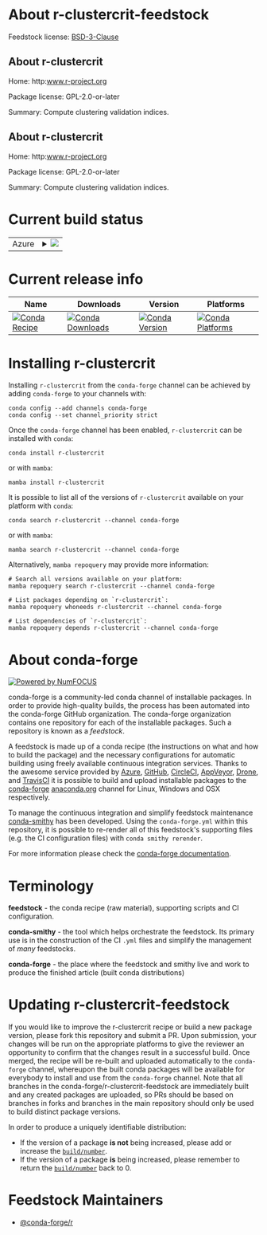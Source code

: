 About r-clustercrit-feedstock
=============================

Feedstock license: [BSD-3-Clause](https://github.com/conda-forge/r-clustercrit-feedstock/blob/main/LICENSE.txt)


About r-clustercrit
-------------------

Home: http:www.r-project.org

Package license: GPL-2.0-or-later

Summary: Compute clustering validation indices.

About r-clustercrit
-------------------

Home: http:www.r-project.org

Package license: GPL-2.0-or-later

Summary: Compute clustering validation indices.

Current build status
====================


<table>
    
  <tr>
    <td>Azure</td>
    <td>
      <details>
        <summary>
          <a href="https://dev.azure.com/conda-forge/feedstock-builds/_build/latest?definitionId=2526&branchName=main">
            <img src="https://dev.azure.com/conda-forge/feedstock-builds/_apis/build/status/r-clustercrit-feedstock?branchName=main">
          </a>
        </summary>
        <table>
          <thead><tr><th>Variant</th><th>Status</th></tr></thead>
          <tbody><tr>
              <td>linux_64_r_base4.4</td>
              <td>
                <a href="https://dev.azure.com/conda-forge/feedstock-builds/_build/latest?definitionId=2526&branchName=main">
                  <img src="https://dev.azure.com/conda-forge/feedstock-builds/_apis/build/status/r-clustercrit-feedstock?branchName=main&jobName=linux&configuration=linux%20linux_64_r_base4.4" alt="variant">
                </a>
              </td>
            </tr><tr>
              <td>linux_64_r_base4.5</td>
              <td>
                <a href="https://dev.azure.com/conda-forge/feedstock-builds/_build/latest?definitionId=2526&branchName=main">
                  <img src="https://dev.azure.com/conda-forge/feedstock-builds/_apis/build/status/r-clustercrit-feedstock?branchName=main&jobName=linux&configuration=linux%20linux_64_r_base4.5" alt="variant">
                </a>
              </td>
            </tr><tr>
              <td>osx_64_r_base4.4</td>
              <td>
                <a href="https://dev.azure.com/conda-forge/feedstock-builds/_build/latest?definitionId=2526&branchName=main">
                  <img src="https://dev.azure.com/conda-forge/feedstock-builds/_apis/build/status/r-clustercrit-feedstock?branchName=main&jobName=osx&configuration=osx%20osx_64_r_base4.4" alt="variant">
                </a>
              </td>
            </tr><tr>
              <td>osx_64_r_base4.5</td>
              <td>
                <a href="https://dev.azure.com/conda-forge/feedstock-builds/_build/latest?definitionId=2526&branchName=main">
                  <img src="https://dev.azure.com/conda-forge/feedstock-builds/_apis/build/status/r-clustercrit-feedstock?branchName=main&jobName=osx&configuration=osx%20osx_64_r_base4.5" alt="variant">
                </a>
              </td>
            </tr><tr>
              <td>win_64_r_base4.4</td>
              <td>
                <a href="https://dev.azure.com/conda-forge/feedstock-builds/_build/latest?definitionId=2526&branchName=main">
                  <img src="https://dev.azure.com/conda-forge/feedstock-builds/_apis/build/status/r-clustercrit-feedstock?branchName=main&jobName=win&configuration=win%20win_64_r_base4.4" alt="variant">
                </a>
              </td>
            </tr><tr>
              <td>win_64_r_base4.5</td>
              <td>
                <a href="https://dev.azure.com/conda-forge/feedstock-builds/_build/latest?definitionId=2526&branchName=main">
                  <img src="https://dev.azure.com/conda-forge/feedstock-builds/_apis/build/status/r-clustercrit-feedstock?branchName=main&jobName=win&configuration=win%20win_64_r_base4.5" alt="variant">
                </a>
              </td>
            </tr>
          </tbody>
        </table>
      </details>
    </td>
  </tr>
</table>

Current release info
====================

| Name | Downloads | Version | Platforms |
| --- | --- | --- | --- |
| [![Conda Recipe](https://img.shields.io/badge/recipe-r--clustercrit-green.svg)](https://anaconda.org/conda-forge/r-clustercrit) | [![Conda Downloads](https://img.shields.io/conda/dn/conda-forge/r-clustercrit.svg)](https://anaconda.org/conda-forge/r-clustercrit) | [![Conda Version](https://img.shields.io/conda/vn/conda-forge/r-clustercrit.svg)](https://anaconda.org/conda-forge/r-clustercrit) | [![Conda Platforms](https://img.shields.io/conda/pn/conda-forge/r-clustercrit.svg)](https://anaconda.org/conda-forge/r-clustercrit) |

Installing r-clustercrit
========================

Installing `r-clustercrit` from the `conda-forge` channel can be achieved by adding `conda-forge` to your channels with:

```
conda config --add channels conda-forge
conda config --set channel_priority strict
```

Once the `conda-forge` channel has been enabled, `r-clustercrit` can be installed with `conda`:

```
conda install r-clustercrit
```

or with `mamba`:

```
mamba install r-clustercrit
```

It is possible to list all of the versions of `r-clustercrit` available on your platform with `conda`:

```
conda search r-clustercrit --channel conda-forge
```

or with `mamba`:

```
mamba search r-clustercrit --channel conda-forge
```

Alternatively, `mamba repoquery` may provide more information:

```
# Search all versions available on your platform:
mamba repoquery search r-clustercrit --channel conda-forge

# List packages depending on `r-clustercrit`:
mamba repoquery whoneeds r-clustercrit --channel conda-forge

# List dependencies of `r-clustercrit`:
mamba repoquery depends r-clustercrit --channel conda-forge
```


About conda-forge
=================

[![Powered by
NumFOCUS](https://img.shields.io/badge/powered%20by-NumFOCUS-orange.svg?style=flat&colorA=E1523D&colorB=007D8A)](https://numfocus.org)

conda-forge is a community-led conda channel of installable packages.
In order to provide high-quality builds, the process has been automated into the
conda-forge GitHub organization. The conda-forge organization contains one repository
for each of the installable packages. Such a repository is known as a *feedstock*.

A feedstock is made up of a conda recipe (the instructions on what and how to build
the package) and the necessary configurations for automatic building using freely
available continuous integration services. Thanks to the awesome service provided by
[Azure](https://azure.microsoft.com/en-us/services/devops/), [GitHub](https://github.com/),
[CircleCI](https://circleci.com/), [AppVeyor](https://www.appveyor.com/),
[Drone](https://cloud.drone.io/welcome), and [TravisCI](https://travis-ci.com/)
it is possible to build and upload installable packages to the
[conda-forge](https://anaconda.org/conda-forge) [anaconda.org](https://anaconda.org/)
channel for Linux, Windows and OSX respectively.

To manage the continuous integration and simplify feedstock maintenance
[conda-smithy](https://github.com/conda-forge/conda-smithy) has been developed.
Using the ``conda-forge.yml`` within this repository, it is possible to re-render all of
this feedstock's supporting files (e.g. the CI configuration files) with ``conda smithy rerender``.

For more information please check the [conda-forge documentation](https://conda-forge.org/docs/).

Terminology
===========

**feedstock** - the conda recipe (raw material), supporting scripts and CI configuration.

**conda-smithy** - the tool which helps orchestrate the feedstock.
                   Its primary use is in the construction of the CI ``.yml`` files
                   and simplify the management of *many* feedstocks.

**conda-forge** - the place where the feedstock and smithy live and work to
                  produce the finished article (built conda distributions)


Updating r-clustercrit-feedstock
================================

If you would like to improve the r-clustercrit recipe or build a new
package version, please fork this repository and submit a PR. Upon submission,
your changes will be run on the appropriate platforms to give the reviewer an
opportunity to confirm that the changes result in a successful build. Once
merged, the recipe will be re-built and uploaded automatically to the
`conda-forge` channel, whereupon the built conda packages will be available for
everybody to install and use from the `conda-forge` channel.
Note that all branches in the conda-forge/r-clustercrit-feedstock are
immediately built and any created packages are uploaded, so PRs should be based
on branches in forks and branches in the main repository should only be used to
build distinct package versions.

In order to produce a uniquely identifiable distribution:
 * If the version of a package **is not** being increased, please add or increase
   the [``build/number``](https://docs.conda.io/projects/conda-build/en/latest/resources/define-metadata.html#build-number-and-string).
 * If the version of a package **is** being increased, please remember to return
   the [``build/number``](https://docs.conda.io/projects/conda-build/en/latest/resources/define-metadata.html#build-number-and-string)
   back to 0.

Feedstock Maintainers
=====================

* [@conda-forge/r](https://github.com/orgs/conda-forge/teams/r/)

